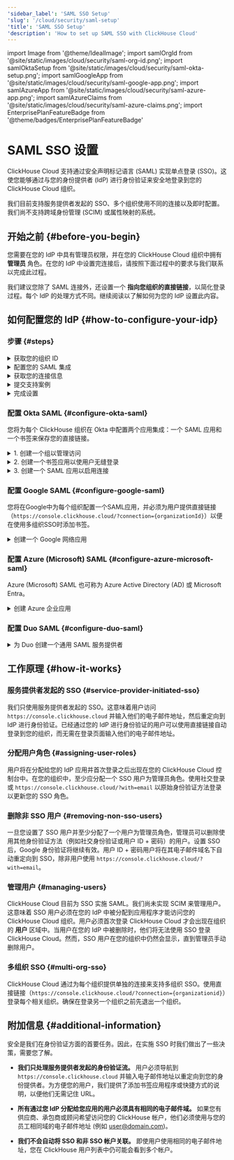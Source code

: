 ```yaml
---
'sidebar_label': 'SAML SSO Setup'
'slug': '/cloud/security/saml-setup'
'title': 'SAML SSO Setup'
'description': 'How to set up SAML SSO with ClickHouse Cloud'
---
```


import Image from '@theme/IdealImage';
import samlOrgId from '@site/static/images/cloud/security/saml-org-id.png';
import samlOktaSetup from '@site/static/images/cloud/security/saml-okta-setup.png';
import samlGoogleApp from '@site/static/images/cloud/security/saml-google-app.png';
import samlAzureApp from '@site/static/images/cloud/security/saml-azure-app.png';
import samlAzureClaims from '@site/static/images/cloud/security/saml-azure-claims.png';
import EnterprisePlanFeatureBadge from '@theme/badges/EnterprisePlanFeatureBadge'


# SAML SSO 设置

<EnterprisePlanFeatureBadge feature="SAML SSO"/>

ClickHouse Cloud 支持通过安全声明标记语言 (SAML) 实现单点登录 (SSO)。这使您能够通过与您的身份提供者 (IdP) 进行身份验证来安全地登录到您的 ClickHouse Cloud 组织。

我们目前支持服务提供者发起的 SSO、多个组织使用不同的连接以及即时配置。我们尚不支持跨域身份管理 (SCIM) 或属性映射的系统。

## 开始之前 {#before-you-begin}

您需要在您的 IdP 中具有管理员权限，并在您的 ClickHouse Cloud 组织中拥有 **管理员** 角色。在您的 IdP 中设置完连接后，请按照下面过程中的要求与我们联系以完成此过程。

我们建议您除了 SAML 连接外，还设置一个 **指向您组织的直接链接**，以简化登录过程。每个 IdP 的处理方式不同。继续阅读以了解如何为您的 IdP 设置此内容。

## 如何配置您的 IdP {#how-to-configure-your-idp}

### 步骤 {#steps}

<details>
   <summary>获取您的组织 ID</summary>
   
   所有设置都需要您的组织 ID。要获取您的组织 ID：
   
   1. 登录到您的 [ClickHouse Cloud](https://console.clickhouse.cloud) 组织。
   
      <Image img={samlOrgId} size="md" alt="组织 ID" />
      
   3. 在左下角，点击 **组织** 下的组织名称。
   
   4. 在弹出菜单中选择 **组织详情**。
   
   5. 记下您的 **组织 ID** 以供后续使用。
      
</details>

<details> 
   <summary>配置您的 SAML 集成</summary>
   
   ClickHouse 使用服务提供者发起的 SAML 连接。这意味着您可以通过 https://console.clickhouse.cloud 或通过直接链接登录。我们目前不支持身份提供者发起的连接。基本的 SAML 配置包括以下内容：

   - SSO URL 或 ACS URL:  `https://auth.clickhouse.cloud/login/callback?connection={organizationid}` 

   - 受众 URI 或实体 ID: `urn:auth0:ch-production:{organizationid}` 

   - 应用程序用户名: `email`

   - 属性映射: `email = user.email`

   - 访问您组织的直接链接: `https://console.clickhouse.cloud/?connection={organizationid}` 

   有关特定配置步骤，请参阅您的具体身份提供者。
   
</details>

<details>
   <summary>获取您的连接信息</summary>

   获取您的身份提供者 SSO URL 和 x.509 证书。请参阅您的具体身份提供者以获取有关如何检索此信息的说明。

</details>

<details>
   <summary>提交支持案例</summary>
   
   1. 返回到 ClickHouse Cloud 控制台。
      
   2. 在左侧选择 **帮助**，然后选择支持子菜单。
   
   3. 点击 **新案例**。
   
   4. 输入主题 “SAML SSO 设置”。
   
   5. 在描述中，粘贴从以上说明中收集的任何链接，并将证书附加到工单中。
   
   6. 请告知我们哪些域名应被允许用于此连接 (例如 domain.com, domain.ai 等)。
   
   7. 创建一个新案例。
   
   8. 我们将在 ClickHouse Cloud 中完成设置，并在测试准备好时通知您。

</details>

<details>
   <summary>完成设置</summary>

   1. 在您的身份提供者中分配用户访问权限。 

   2. 通过 https://console.clickhouse.cloud 或者在上方“配置您的 SAML 集成”中的直接链接登录 ClickHouse。用户最初被分配“成员”角色，可以登录组织并更新个人设置。

   3. 从 ClickHouse 组织中注销。 

   4. 使用原始身份验证方法登录，将管理员角色分配给您的新 SSO 帐户。
   - 对于电子邮件 + 密码帐户，请使用 `https://console.clickhouse.cloud/?with=email`。
   - 对于社交登录，请点击相应的按钮 (**使用 Google 继续** 或 **使用 Microsoft 继续**)。

   5. 使用原始身份验证方法注销，然后通过 https://console.clickhouse.cloud 或者在上方“配置您的 SAML 集成”中的直接链接重新登录。

   6. 删除任何非 SAML 用户以强制要求组织使用 SAML。往后，用户将通过您的身份提供者进行分配。
   
</details>

### 配置 Okta SAML {#configure-okta-saml}

您将为每个 ClickHouse 组织在 Okta 中配置两个应用集成：一个 SAML 应用和一个书签来保存您的直接链接。

<details>
   <summary>1. 创建一个组以管理访问</summary>
   
   1. 以 **管理员** 身份登录您的 Okta 实例。

   2. 在左侧选择 **组**。

   3. 点击 **添加组**。

   4. 输入组的名称和描述。该组将用于保持 SAML 应用与其相关书签应用之间的用户一致性。

   5. 点击 **保存**。

   6. 点击您创建的组的名称。

   7. 点击 **分配人员** 来分配您希望访问此 ClickHouse 组织的用户。

</details>

<details>
   <summary>2. 创建一个书签应用以使用户无缝登录</summary>
   
   1. 在左侧选择 **应用**，然后选择 **应用** 子标题。
   
   2. 点击 **浏览应用目录**。
   
   3. 搜索并选择 **书签应用**。
   
   4. 点击 **添加集成**。
   
   5. 为该应用选择一个标签。
   
   6. 将 URL 输入为 `https://console.clickhouse.cloud/?connection={organizationid}`
   
   7. 转到 **分配** 选项卡并添加您上面创建的组。
   
</details>

<details>
   <summary>3. 创建一个 SAML 应用以启用连接</summary>
   
   1. 在左侧选择 **应用**，然后选择 **应用** 子标题。
   
   2. 点击 **创建应用集成**。
   
   3. 选择 SAML 2.0 并点击 下一步。
   
   4. 输入您的应用程序名称，并勾选 **不向用户显示应用图标** 旁边的框，然后点击 **下一步**。 
   
   5. 使用以下值填充 SAML 设置屏幕。
   
      | 字段                          | 值 |
      |------------------------------|-------|
      | 单点登录 URL                | `https://auth.clickhouse.cloud/login/callback?connection={organizationid}` |
      | 受众 URI (SP 实体 ID)       | `urn:auth0:ch-production:{organizationid}` |
      | 默认 RelayState              | 留空       |
      | 名称 ID 格式                | 未指定       |
      | 应用程序用户名              | 电子邮件             |
      | 在更新应用程序用户名时      | 创建并更新 |

   7. 输入以下属性声明。

      | 名称    | 名称格式   | 值      |
      |---------|------------|------------|
      | email   | 基本信息   | user.email |
   
   9. 点击 **下一步**。
   
   10. 在反馈屏幕上输入请求的信息并点击 **完成**。
   
   11. 转到 **分配** 选项卡并添加您上面创建的组。
   
   12. 在新应用的 **单点登录** 选项卡中，点击 **查看 SAML 设置说明** 按钮。 
   
         <Image img={samlOktaSetup} size="md" alt="Okta SAML 设置说明" />
   
   13. 收集这三项内容并前往上方的提交支持案例以完成此过程。
     - 身份提供者单点登录 URL
     - 身份提供者签发人
     - X.509 证书
   
</details>

### 配置 Google SAML {#configure-google-saml}

您将在Google中为每个组织配置一个SAML应用，并必须为用户提供直接链接（`https://console.clickhouse.cloud/?connection={organizationId}`）以便在使用多组织SSO时添加书签。

<details>
   <summary>创建一个 Google 网络应用</summary>
   
   1. 前往您的 Google 管理控制台 (admin.google.com)。

   <Image img={samlGoogleApp} size="md" alt="Google SAML 应用" />

   2. 点击 **应用**，然后在左侧选择 **网络和移动应用**。
   
   3. 在顶部菜单中点击 **添加应用**，然后选择 **添加自定义 SAML 应用**。
   
   4. 输入应用程序的名称并点击 **继续**。
   
   5. 收集这两个项目并前往上方的提交支持案例，将信息提交给我们。注意：如果在复制此数据之前完成设置，请点击应用的主屏幕上的 **下载元数据** 以获取 X.509 证书。
     - SSO URL
     - X.509 证书
   
   7. 输入下面的 ACS URL 和实体 ID。
   
      | 字段     | 值 |
      |-----------|-------|
      | ACS URL   | `https://auth.clickhouse.cloud/login/callback?connection={organizationid}` |
      | 实体 ID   | `urn:auth0:ch-production:{organizationid}` |
   
   8. 勾选 **已签名响应** 的框。
   
   9. 选择 **电子邮件** 作为名称 ID 格式，并将名称 ID 保留为 **基本信息 > 主要电子邮件**。
   
   10. 点击 **继续**。
   
   11. 输入以下属性映射：
       
      | 字段                  | 值         |
      |----------------------|-------------|
      | 基本信息            | 主要电子邮件 |
      | 应用程序属性        | email       |
       
   13. 点击 **完成**。
   
   14. 要启用该应用，请点击所有人的 **关闭**，然后将设置更改为 **开启**。也可以通过选择屏幕左侧的选项限制访问仅限于组或组织单位。
       
</details>

### 配置 Azure (Microsoft) SAML {#configure-azure-microsoft-saml}

Azure (Microsoft) SAML 也可称为 Azure Active Directory (AD) 或 Microsoft Entra。

<details>
   <summary>创建 Azure 企业应用</summary>
   
   您将为每个组织设置一个应用集成，并为每个组织提供单独的登录 URL。
   
   1. 登录到 Microsoft Entra 管理中心。
   
   2. 在左侧导航至 **应用 > 企业** 应用。
   
   3. 在顶部菜单中点击 **新应用**。
   
   4. 在顶部菜单中点击 **创建您自己的应用**。
   
   5. 输入一个名称并选择 **整合您在画廊中找不到的任何其他应用 (非画廊)**，然后点击 **创建**。
   
      <Image img={samlAzureApp} size="md" alt="Azure 非画廊应用" />
   
   6. 点击左侧的 **用户和组** 并指派用户。
   
   7. 点击左侧的 **单点登录**。
   
   8. 点击 **SAML**。
   
   9. 使用以下设置填充基本 SAML 配置屏幕。
   
      | 字段                       | 值 |
      |----------------------------|-------|
      | 标识符 (实体 ID)           | `urn:auth0:ch-production:{organizationid}` |
      | 回复 URL (断言消费者服务 URL) | `https://auth.clickhouse.cloud/login/callback?connection={organizationid}` |
      | 登录 URL                   | `https://console.clickhouse.cloud/?connection={organizationid}` |
      | Relay State                | 留空 |
      | 注销 URL                   | 留空 |
   
   11. 在属性和声明下添加 (A) 或更新 (U) 以下内容：
   
       | 声明名称                             | 格式        | 源属性       |
       |--------------------------------------|-------------|--------------|
       | (U) 唯一用户标识符 (名称 ID)        | 电子邮件地址 | user.mail    |
       | (A) email                            | 基本        | user.mail    |
       | (U) /identity/claims/name            | 省略        | user.mail    |
   
         <Image img={samlAzureClaims} size="md" alt="属性和声明" />
   
   12. 收集这两个项目并前往上方的提交支持案例以完成此过程：
     - 登录 URL
     - 证书 (Base64)

</details>

### 配置 Duo SAML {#configure-duo-saml}

<details>
   <summary>为 Duo 创建一个通用 SAML 服务提供者</summary>
   
   1. 按照 [Duo 单点登录通用 SAML 服务提供者的说明](https://duo.com/docs/sso-generic)。 
   
   2. 使用以下桥接属性映射：

      |  桥接属性    |  ClickHouse 属性   | 
      |:-------------------|:-----------------------|
      | 电子邮件地址      | email                  |
   
   3. 使用以下值更新您在 Duo 中的 Cloud 应用：

      |  字段    |  值                                     |
      |:----------|:-------------------------------------------|
      | 实体 ID | `urn:auth0:ch-production:{organizationid}` |
      | 断言消费者服务 (ACS) URL | `https://auth.clickhouse.cloud/login/callback?connection={organizationid}` |
      | 服务提供商登录 URL | `https://console.clickhouse.cloud/?connection={organizationid}` |

   4. 收集这两个项目并前往上方的提交支持案例以完成此过程：
      - 单点登录 URL
      - 证书
   
</details>

## 工作原理 {#how-it-works}

### 服务提供者发起的 SSO {#service-provider-initiated-sso}

我们只使用服务提供者发起的 SSO。这意味着用户访问 `https://console.clickhouse.cloud` 并输入他们的电子邮件地址，然后重定向到 IdP 进行身份验证。已经通过您的 IdP 进行身份验证的用户可以使用直接链接自动登录到您的组织，而无需在登录页面输入他们的电子邮件地址。

### 分配用户角色 {#assigning-user-roles}

用户将在分配给您的 IdP 应用并首次登录之后出现在您的 ClickHouse Cloud 控制台中。在您的组织中，至少应分配一个 SSO 用户为管理员角色。使用社交登录或 `https://console.clickhouse.cloud/?with=email` 以原始身份验证方法登录以更新您的 SSO 角色。

### 删除非 SSO 用户 {#removing-non-sso-users}

一旦您设置了 SSO 用户并至少分配了一个用户为管理员角色，管理员可以删除使用其他身份验证方法（例如社交身份验证或用户 ID + 密码）的用户。设置 SSO 后，Google 身份验证将继续有效。用户 ID + 密码用户将在其电子邮件域名下自动重定向到 SSO，除非用户使用 `https://console.clickhouse.cloud/?with=email`。

### 管理用户 {#managing-users}

ClickHouse Cloud 目前为 SSO 实施 SAML。我们尚未实现 SCIM 来管理用户。这意味着 SSO 用户必须在您的 IdP 中被分配到应用程序才能访问您的 ClickHouse Cloud 组织。用户必须首次登录 ClickHouse Cloud 才会出现在组织的 **用户** 区域中。当用户在您的 IdP 中被删除时，他们将无法使用 SSO 登录 ClickHouse Cloud。然而，SSO 用户在您的组织中仍然会显示，直到管理员手动删除用户。

### 多组织 SSO {#multi-org-sso}

ClickHouse Cloud 通过为每个组织提供单独的连接来支持多组织 SSO。使用直接链接（`https://console.clickhouse.cloud/?connection={organizationid}`）登录每个相关组织。确保在登录另一个组织之前先退出一个组织。

## 附加信息 {#additional-information}

安全是我们在身份验证方面的首要任务。因此，在实施 SSO 时我们做出了一些决策，需要您了解。

- **我们只处理服务提供者发起的身份验证流。** 用户必须导航到 `https://console.clickhouse.cloud` 并输入电子邮件地址以重定向到您的身份提供者。为方便您的用户，我们提供了添加书签应用程序或快捷方式的说明，以便他们无需记住 URL。

- **所有通过您 IdP 分配给您应用的用户必须具有相同的电子邮件域。** 如果您有供应商、承包商或顾问希望访问您的 ClickHouse 帐户，他们必须使用与您的员工相同域的电子邮件地址 (例如 user@domain.com)。

- **我们不会自动将 SSO 和非 SSO 帐户关联。** 即使用户使用相同的电子邮件地址，您在 ClickHouse 用户列表中仍可能会看到多个帐户。
